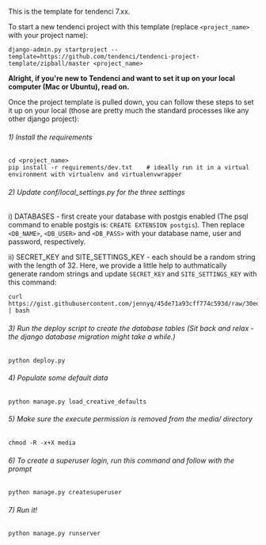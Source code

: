 This is the template for tendenci 7.xx.

To start a new tendenci project with this template (replace `<project_name>` with your project name):

    django-admin.py startproject --template=https://github.com/tendenci/tendenci-project-template/zipball/master <project_name>


**Alright, if you're new to Tendenci and want to set it up on your local computer (Mac or Ubuntu), read on.**

Once the project template is pulled down, you can follow these steps to set it up on your local (those are pretty much the standard processes like any other django project):

###### 1) Install the requirements
    
    cd <project_name>
    pip install -r requirements/dev.txt    # ideally run it in a virtual environment with virtualenv and virtualenvwrapper
    
    
###### 2) Update conf/local_settings.py for the three settings

i) DATABASES - first create your database with postgis enabled (The psql command to enable postgis is: `CREATE EXTENSION postgis`). Then replace `<DB_NAME>`, `<DB_USER>` and `<DB_PASS>` with your database name, user and password, respectively.

ii) SECRET_KEY and SITE_SETTINGS_KEY  - each should be a random string with the length of 32. Here, we provide a little help to authmatically generate random strings and update `SECRET_KEY` and `SITE_SETTINGS_KEY` with this command:


    curl https://gist.githubusercontent.com/jennyq/45de71a93cff774c593d/raw/30ede14eb133de66cc839cc0458a1e915368534e/setup_keys.sh | bash

    
###### 3) Run the deploy script to create the database tables (Sit back and relax - the django database migration might take a while.)

    python deploy.py
    
###### 4) Populate some default data

    python manage.py load_creative_defaults
    
    
###### 5) Make sure the execute permission is removed from the media/ directory

	chmod -R -x+X media
    
###### 6) To create a superuser login, run this command and follow with the prompt

    python manage.py createsuperuser
   
###### 7) Run it!

    python manage.py runserver
    
